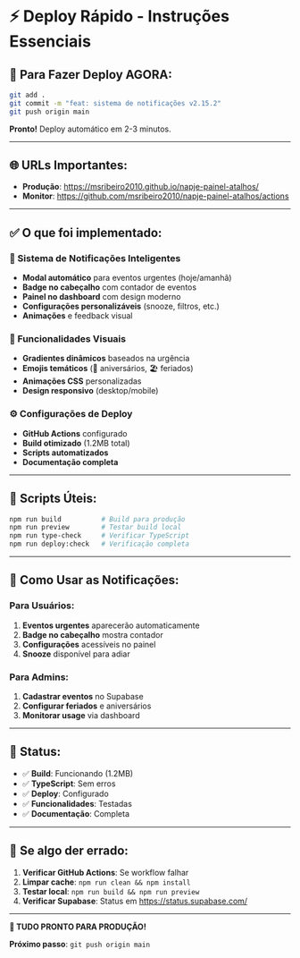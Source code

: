 # ⚡ Deploy Rápido - Instruções Essenciais

## 🚀 Para Fazer Deploy AGORA:

```bash
git add .
git commit -m "feat: sistema de notificações v2.15.2"
git push origin main
```

**Pronto!** Deploy automático em 2-3 minutos.

---

## 🌐 URLs Importantes:

- **Produção**: https://msribeiro2010.github.io/napje-painel-atalhos/
- **Monitor**: https://github.com/msribeiro2010/napje-painel-atalhos/actions

---

## ✅ O que foi implementado:

### 🔔 Sistema de Notificações Inteligentes
- **Modal automático** para eventos urgentes (hoje/amanhã)
- **Badge no cabeçalho** com contador de eventos
- **Painel no dashboard** com design moderno
- **Configurações personalizáveis** (snooze, filtros, etc.)
- **Animações** e feedback visual

### 🎨 Funcionalidades Visuais
- **Gradientes dinâmicos** baseados na urgência
- **Emojis temáticos** (🎉 aniversários, 🏖️ feriados)
- **Animações CSS** personalizadas
- **Design responsivo** (desktop/mobile)

### ⚙️ Configurações de Deploy
- **GitHub Actions** configurado
- **Build otimizado** (1.2MB total)
- **Scripts automatizados**
- **Documentação completa**

---

## 🔧 Scripts Úteis:

```bash
npm run build          # Build para produção
npm run preview        # Testar build local
npm run type-check     # Verificar TypeScript
npm run deploy:check   # Verificação completa
```

---

## 📱 Como Usar as Notificações:

### Para Usuários:
1. **Eventos urgentes** aparecerão automaticamente
2. **Badge no cabeçalho** mostra contador
3. **Configurações** acessíveis no painel
4. **Snooze** disponível para adiar

### Para Admins:
1. **Cadastrar eventos** no Supabase
2. **Configurar feriados** e aniversários
3. **Monitorar usage** via dashboard

---

## 🎯 Status:

- ✅ **Build**: Funcionando (1.2MB)
- ✅ **TypeScript**: Sem erros
- ✅ **Deploy**: Configurado
- ✅ **Funcionalidades**: Testadas
- ✅ **Documentação**: Completa

---

## 🚨 Se algo der errado:

1. **Verificar GitHub Actions**: Se workflow falhar
2. **Limpar cache**: `npm run clean && npm install`
3. **Testar local**: `npm run build && npm run preview`
4. **Verificar Supabase**: Status em https://status.supabase.com/

---

**🎊 TUDO PRONTO PARA PRODUÇÃO!**

**Próximo passo**: `git push origin main`
